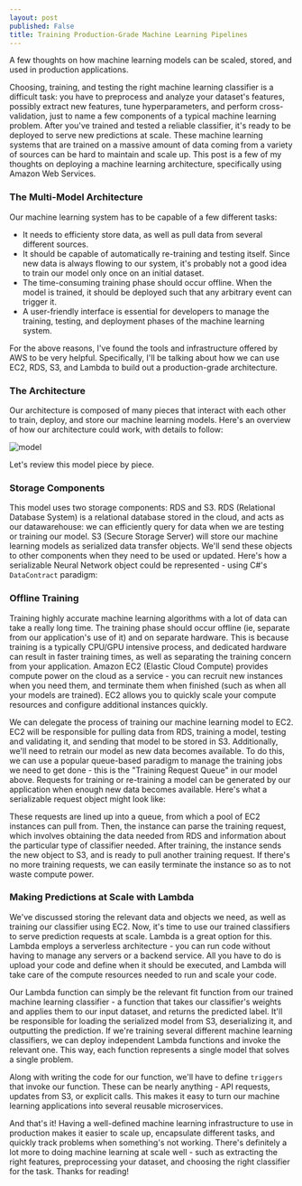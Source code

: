 ```yaml
---
layout: post
published: False
title: Training Production-Grade Machine Learning Pipelines 
---
```

A few thoughts on how machine learning models can be scaled, stored, and used in production applications. 


Choosing, training, and testing the right machine learning classifier is a difficult task: you have to preprocess 
and analyze your dataset's features, possibly extract new features, tune hyperparameters, and perform cross-validation, just to name a few components of a typical machine learning problem. 
After you've trained and tested a reliable classifier, it's ready to be deployed to serve new predictions at scale. 
These machine learning systems that are trained on a massive amount of data coming from a variety of sources can be hard to maintain and scale up. This post is a few of my thoughts on deploying a machine learning architecture, specifically using Amazon Web Services. 

### The Multi-Model Architecture
Our machine learning system has to be capable of a few different tasks: 

- It needs to efficienty store data, as well as pull data from several different sources. 
- It should be capable of automatically re-training and testing itself. Since new data is always flowing to our system, it's probably not a good idea to train our model only once on an initial dataset. 
- The time-consuming training phase should occur offline. When the model is trained, it should be deployed such that any arbitrary event can trigger it.
- A user-friendly interface is essential for developers to manage the training, testing, and deployment phases of the machine learning system. 

For the above reasons, I've found the tools and infrastructure offered by AWS to be very helpful. Specifically, I'll be talking about how we can use EC2, RDS, S3, and Lambda to build out a production-grade architecture.

### The Architecture
Our architecture is composed of many pieces that interact with each other to train, deploy, and store our machine learning models. Here's an overview of how our architecture could work, with details to follow: 

![model](https://raw.githubusercontent.com/rohan-varma/rohan-blog/master/images/model.png)

Let's review this model piece by piece. 

### Storage Components
This model uses two storage components: RDS and S3. RDS (Relational Database System) is a relational database stored in the cloud, and acts as our datawarehouse: we can efficiently query for data when we are testing or training our model. S3 (Secure Storage Server) will store our machine learning models as serialized data transfer objects. We'll send these objects to other components when they need to be used or updated. Here's how a serializable Neural Network object could be represented - using C#'s `DataContract` paradigm: 
<script src="https://gist.github.com/rohan-varma/92b6a07db23399cfdb98f348cca9370c.js"></script>

### Offline Training
Training highly accurate machine learning algorithms with a lot of data can take a really long time. The training phase should occur offline (ie, separate from our application's use of it) and on separate hardware. This is because training is a typically CPU/GPU intensive process, and dedicated hardware can result in faster training times, as well as separating the training concern from your application. Amazon EC2 (Elastic Cloud Compute) provides compute power on the cloud as a service - you can recruit new instances when you need them, and terminate them when finished (such as when all your models are trained). EC2 allows you to quickly scale your compute resources and configure additional instances quickly. 

We can delegate the process of training our machine learning model to EC2. EC2 will be responsible for pulling data from RDS, training a model, testing and validating it, and sending that model to be stored in S3. Additionally, we'll need to retrain our model as new data becomes available. To do this, we can use a popular queue-based paradigm to manage the training jobs we need to get done - this is the "Training Request Queue" in our model above. Requests for training or re-training a model can be generated by our application when enough new data becomes available. Here's what a serializable request object might look like: 

<script src="https://gist.github.com/rohan-varma/ad7306b3628a98db712d2b504c7d15fa.js"></script>

These requests are lined up into a queue, from which a pool of EC2 instances can pull from. Then, the instance can parse the training request, which involves obtaining the data needed from RDS and information about the particular type of classifier needed. After training, the instance sends the new object to S3, and is ready to pull another training request. If there's no more training requests, we can easily terminate the instance so as to not waste compute power. 

### Making Predictions at Scale with Lambda
We've discussed storing the relevant data and objects we need, as well as training our classifier using EC2. Now, it's time to use our trained classifiers to serve prediction requests at scale. Lambda is a great option for this. Lambda employs a serverless architecture - you can run code without having to manage any servers or a backend service. All you have to do is upload your code and define when it should be executed, and Lambda will take care of the compute resources needed to run and scale your code. 

Our Lambda function can simply be the relevant fit function from our trained machine learning classifier - a function that takes our classifier's weights and applies them to our input dataset, and returns the predicted label. It'll be responsible for loading the serialized model from S3, deserializing it, and outputting the prediction. If we're training several different machine learning classifiers, we can deploy independent Lambda functions and invoke the relevant one. This way, each function represents a single model that solves a single problem. 

Along with writing the code for our function, we'll have to define `triggers` that invoke our function. These can be nearly anything - API requests, updates from S3, or explicit calls. This makes it easy to turn our machine learning applications into several reusable microservices. 

And that's it! Having a well-defined machine learning infrastructure to use in production makes it easier to scale up, encapsulate different tasks, and quickly track problems when something's not working. There's definitely a lot more to doing machine learning at scale well - such as extracting the right features, preprocessing your dataset, and choosing the right classifier for the task. Thanks for reading! 

